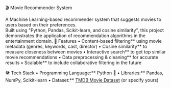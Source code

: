 🎬 Movie Recommender System

A Machine Learning-based recommender system that suggests movies to users based on their preferences.  
Built using "Python, Pandas, Scikit-learn, and cosine similarity", this project demonstrates the application of recommendation algorithms in the entertainment domain.
 📌 Features
	• Content-based filtering** using movie metadata (genres, keywords, cast, director)
	• Cosine similarity** to measure closeness between movies
	• Interactive search** to get top similar movie recommendations
	• Data preprocessing & cleaning** for accurate results
	• Scalable** to include collaborative filtering in the future

 
 🛠️ Tech Stack
	• Programming Language:** Python 🐍
	• Libraries:** Pandas, NumPy, Scikit-learn
	• Dataset:** [TMDB Movie Dataset](https://www.kaggle.com/datasets/tmdb/tmdb-movie-metadata) (or specify yours)




